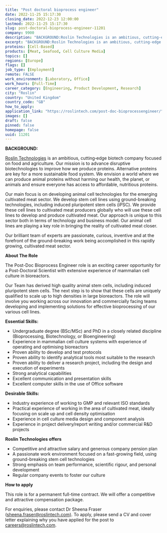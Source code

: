 ```yaml
---
title: "Post doctoral bioprocess engineer"
date: 2022-11-25 15:17:30
closing_date: 2022-12-23 12:00:00
lastmod: 2022-11-25 15:17:30
slug: post-doctoral-bioprocess-engineer-11201
company: 9900
description: "BACKGROUND:Roslin Technologies is an ambitious, cutting‐edge biotech company focused on food and agriculture. Our mission is to advance disruptive biotechnologies to improve how we produce proteins. Alternative proteins are key for a more sustainable food system. We envision a world where we can produce animal proteins without harming our health, the planet, or animals and ensure everyone has access to affordable, nutritious proteins."
excerpt: "BACKGROUND:Roslin Technologies is an ambitious, cutting‐edge biotech company focused on food and agriculture. Our mission is to advance disruptive biotechnologies to improve how we produce proteins. Alternative proteins are key for a more sustainable food system. We envision a world where we can produce animal proteins without harming our health, the planet, or animals and ensure everyone has access to affordable, nutritious proteins."
proteins: [Cell-Based]
products: [Meat, Seafood, Cell Culture Media]
topics: []
regions: [Europe]
flags: []
job_type: [Employment]
remote: FALSE
work_environment: [Laboratory, Office]
work_hours: [Full-Time]
career_category: [Engineering, Product Development, Research]
city: "Roslin"
country: "United Kingdom"
country_code: "GB"
how_to_apply: 
application_link: "https://roslintech.com/post-doc-bioprocessengineer/"
images: []
draft: false
pinned: false
homepage: false
uuid: 11201
---
```

**BACKGROUND:**

[Roslin Technologies](https://roslintech.com/) is an ambitious,
cutting‐edge biotech company focused on food and agriculture. Our
mission is to advance disruptive biotechnologies to improve how we
produce proteins. Alternative proteins are key for a more sustainable
food system. We envision a world where we can produce animal proteins
without harming our health, the planet, or animals and ensure everyone
has access to affordable, nutritious proteins.

Our main focus is on developing animal cell technologies for the
emerging cultivated meat sector. We develop stem cell lines using
ground-breaking technologies, including induced pluripotent stem cells
(iPSC). We provide these cell lines to cultivated meat producers
globally who will use these cell lines to develop and produce cultivated
meat. Our approach is unique to this sector both in terms of technology
and business model. Our animal cell lines are playing a key role in
bringing the reality of cultivated meat closer.

Our brilliant team of experts are passionate, curious, inventive and at
the forefront of the ground-breaking work being accomplished in this
rapidly growing, cultivated meat sector.

**About The Role**

The Post-Doc Bioprocess Engineer role is an exciting career opportunity
for a Post-Doctoral Scientist with extensive experience of mammalian
cell culture in bioreactors.

Our Team has derived high quality animal stem cells, including induced
pluripotent stem cells. The next step is to show that these cells are
uniquely qualified to scale up to high densities in large bioreactors.
The role will involve you working across our innovation and commercially
facing teams developing and implementing solutions for effective
bioprocessing of our various cell lines.

**Essential Skills:**

-   Undergraduate degree (BSc/MSc) and PhD in a closely related
    discipline (Bioprocessing, Biotechnology, or Bioengineering)
-   Experience in mammalian cell culture systems with experience of
    operating and optimising bioreactors
-   Proven ability to develop and test protocols
-   Proven ability to identify analytical tools most suitable to the
    research
-   Proven ability to deliver a research project, including the design
    and execution of experiments
-   Strong analytical capabilities
-   Excellent communication and presentation skills
-   Excellent computer skills in the use of Office software

**Desirable Skills:**

-   Industry experience of working to GMP and relevant ISO standards
-   Practical experience of working in the area of cultivated meat,
    ideally focusing on scale up and cell density optimisation
-   Experience in cell culture media design and component analysis
-   Experience in project delivery/report writing and/or commercial R&D
    projects

**Roslin Technologies offers**

-   Competitive and attractive salary and generous company pension plan
-   A passionate work environment focused on a fast-growing field, using
    ground-breaking stem cell technologies
-   Strong emphasis on team performance, scientific rigour, and personal
    development
-   Regular company events to foster our culture


**How to apply**


This role is for a permanent full-time contract. We will offer a
competitive and attractive compensation package.

For enquiries, please contact Dr Sheena Fraser
([sheena.fraser@roslintech.com)](mailto:sheena.fraser@roslintech.com).
To apply, please send a CV and cover letter explaining why you have
applied for the post to <careers@roslintech.com>.
